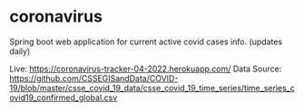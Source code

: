 # coronavirus
Spring boot web application for current active covid cases info. (updates daily)

Live: https://coronavirus-tracker-04-2022.herokuapp.com/
Data Source: https://github.com/CSSEGISandData/COVID-19/blob/master/csse_covid_19_data/csse_covid_19_time_series/time_series_covid19_confirmed_global.csv
